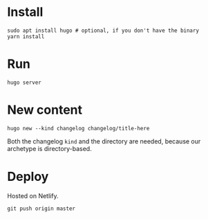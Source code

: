 # Install

```
sudo apt install hugo # optional, if you don't have the binary
yarn install
```

# Run

```
hugo server
```

# New content

```
hugo new --kind changelog changelog/title-here
```

Both the changelog `kind` and the directory are needed, because our archetype is directory-based.

# Deploy

Hosted on Netlify.

```
git push origin master
```
